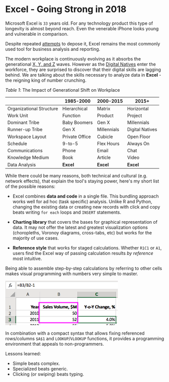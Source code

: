 # Excel - Going Strong in 2018

Microsoft Excel is `33` years old. For any technology product this type of longevity is almost beyond reach. Even the venerable iPhone looks young and vulnerable in comparison.

Despite repeated [attempts](https://www.wsj.com/articles/stop-using-excel-finance-chiefs-tell-staffs-1511346601) to depose it, Excel remains the most commonly used tool for business analysis and reporting.

The modern workplace is continuously evolving as it absorbs the generational [X, Y, and Z](https://hbr.org/2017/08/a-survey-of-19-countries-shows-how-generations-x-y-and-z-are-and-arent-different) waves. However as the [Digital Natives](https://cyber.harvard.edu/research/youthandmedia/digitalnatives) enter the workforce, they are surprised to discover that their digital skills are lagging behind. We are talking about the skills necessary to analyze data in **Excel** - the reigning king of number crunching.

*Table 1*: The Impact of Generational Shift on Workplace

| | 1985-2000 | 2000-2015 | 2015+ |
|---|---|---|---|
| Organizational Structure | Hierarchical | Matrix | Horizontal |
| Work Unit | Function | Product | Project |
| Dominant Tribe | Baby Boomers | Gen X | Millennials |
| Runner-up Tribe | Gen X | Millennials | Digital Natives |
| Workspace Layout | Private Office | Cubicle | Open Floor |
| Schedule | 9-to-5 | Flex Hours | Always On |
| Communications | Phone | Email | Chat |
| Knowledge Medium | Book | Article | Video |
| Data Analysis | **Excel** | **Excel** | **Excel** |

While there could be many reasons, both technical and cultural (e.g. network effects), that explain the tool's staying power, here's my short list of the possible reasons:

* Excel combines **data and code** in a single file. This bundling approach works well for ad hoc (task specific) analysis. Unlike R and Python, changing the existing data or creating new records with click and copy beats writing `for each` loops and `INSERT` statements.

* **Charting library** that covers the bases for graphical representation of data. It may not offer the latest and greatest visualization options (choropleths, Voronoy diagrams, cross-tabs, etc) but works for the majority of use cases.

* **Reference style** that works for staged calculations. Whether `R1C1` or `A1`, users find the Excel way of passing calculation results _by reference_ most intuitive.

Being able to assemble step-by-step calculations by referring to other cells makes visual programming with numbers very simple to master.

![](./images/excel-ref-1.png)

In combination with a compact syntax that allows fixing referenced rows/columns `$A$1` and `LOOKUP`/`VLOOKUP` functions, it provides a  programming environment that appeals to non-programmers.

Lessons learned:

* Simple beats complex.
* Specialized beats generic.
* Clicking (or swiping) beats typing.